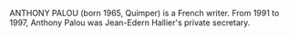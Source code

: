 ANTHONY PALOU (born 1965, Quimper) is a French writer. From 1991 to 1997, Anthony Palou was Jean-Edern Hallier's private secretary.
